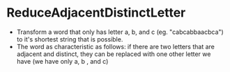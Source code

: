 # ReduceAdjacentDistinctLetter
- Transform a word that only has letter a, b, and c (eg. "cabcabbaacbca") to it's shortest string that is possible.
- The word as characteristic as follows: if there are two letters that are adjacent and distinct, they can be replaced with one other letter we have (we have only  a, b , and c)
